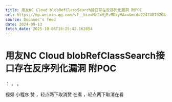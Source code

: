 ```yaml
---
title: 用友NC Cloud blobRefClassSearch接口存在反序列化漏洞 附POC
url: https://mp.weixin.qq.com/s?__biz=MzIxMjEzMDkyMA==&mid=2247487326&idx=1&sn=ee8203fa87a7f67dcd8330a0b004c65c
source: Doonsec's feed
date: 2024-09-13
fetch_date: 2025-10-06T18:25:42.162854
---
```


# 用友NC Cloud blobRefClassSearch接口存在反序列化漏洞 附POC

：
，
。

视频
小程序
赞
，轻点两下取消赞
在看
，轻点两下取消在看
